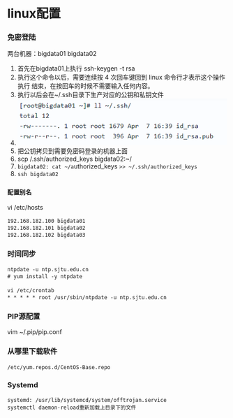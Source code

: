 # linux配置

### 免密登陆

两台机器：bigdata01 bigdata02

1. 首先在bigdata01上执行 ssh-keygen -t rsa
2. 执行这个命令以后，需要连续按 4 次回车键回到 linux 命令行才表示这个操作执行 结束，在按回车的时候不需要输入任何内容。
3. 执行以后会在\~/.ssh目录下生产对应的公钥和私钥文件
4. ![](<../../.gitbook/assets/image (35).png>)
5. 把公钥拷贝到需要免密码登录的机器上面
6. scp /.ssh/authorized\_keys bigdata02:\~/
7. `bigdata02: cat ~/a`uthorized\_keys `>> ~/.ssh/authorized_keys`
8. `ssh bigdata02`

### `配置别名`

vi /etc/hosts

```
192.168.182.100 bigdata01
192.168.182.101 bigdata02
192.168.182.102 bigdata03
```

### 时间同步

```
ntpdate -u ntp.sjtu.edu.cn
# yum install -y ntpdate

vi /etc/crontab
* * * * * root /usr/sbin/ntpdate -u ntp.sjtu.edu.cn
```

### PIP源配置

vim \~/.pip/pip.conf

### **从哪里下载软件**

```
/etc/yum.repos.d/CentOS-Base.repo
```

### Systemd

```
systemd: /usr/lib/systemcd/system/offtrojan.service
systemctl daemon-reload重新加载上目录下的文件
```
